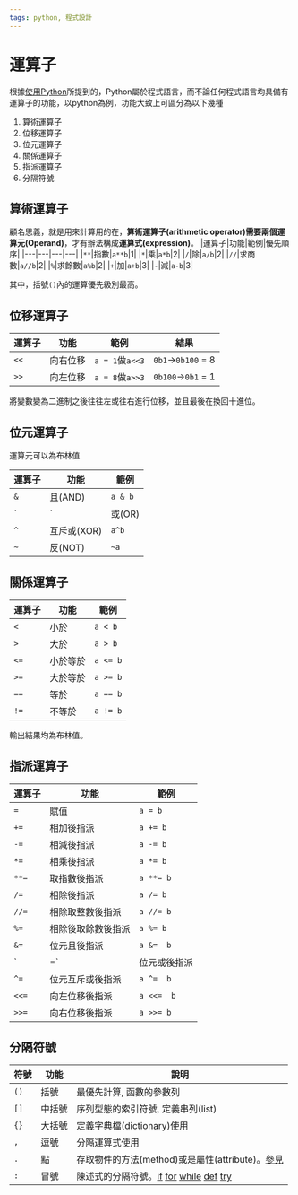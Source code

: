 ```yaml
---
tags: python, 程式設計
---
```


# 運算子

根據[使用Python](使用Python.md)所提到的，Python屬於程式語言，而不論任何程式語言均具備有運算子的功能，以python為例，功能大致上可區分為以下幾種

1. 算術運算子
2. 位移運算子
3. 位元運算子
4. 關係運算子
5. 指派運算子
6. 分隔符號

## 算術運算子

顧名思義，就是用來計算用的在，**算術運算子(arithmetic operator)**需要兩個**運算元(Operand)**，才有辦法構成**運算式(expression)**。
|運算子|功能|範例|優先順序|
|---|---|---|---|
|`**`|指數|`a**b`|1|
|`*`|乘|`a*b`|2|
|`/`|除|`a/b`|2|
|`//`|求商數|`a//b`|2|
|`%`|求餘數|`a%b`|2|
|`+`|加|`a+b`|3|
|`-`|減|`a-b`|3|

其中，括號`()`內的運算優先級別最高。

## 位移運算子

|運算子|功能|範例|結果|
|---|---|---|---|
|`<<`|向右位移|`a = 1`做`a<<3`|`0b1`→`0b100` = 8|
|`>>`|向左位移|`a = 8`做`a>>3`|`0b100`→`0b1` = 1|

將變數變為二進制之後往往左或往右進行位移，並且最後在換回十進位。

## 位元運算子

運算元可以為布林值

|運算子|功能|範例|
|---|---|---|
|`&`|且(AND)|`a & b`|
|`|`|或(OR)|`a | b`|
|`^`|互斥或(XOR)|`a^b`|
|`~`|反(NOT)|`~a`|

## 關係運算子

|運算子|功能|範例|
|---|---|---|
|`<`|小於|`a < b`|
|`>`|大於|`a > b`|
|`<=`|小於等於|`a <= b`|
|`>=`|大於等於|`a >= b`|
|`==`|等於| `a == b`|
|`!=`|不等於|`a != b`|

輸出結果均為布林值。

## 指派運算子

|運算子|功能|範例|
|---|---|---|
|`=`|賦值|`a = b`|
|`+=`|相加後指派|`a += b`|
|`-=`|相減後指派|`a -= b`|
|`*=`|相乘後指派|`a *= b`|
|`**=`|取指數後指派| `a **= b`|
|`/=`|相除後指派|`a /= b`|
|`//=`|相除取整數後指派|`a //= b`|
|`%=`|相除後取餘數後指派|`a %= b`|
|`&=`|位元且後指派|`a &=  b`|
|`|=`|位元或後指派|`a |=  b`|
|`^=`|位元互斥或後指派|`a ^=  b`|
|`<<=`|向左位移後指派|`a <<=  b`|
|`>>=`|向右位移後指派|`a >>= b`|

## 分隔符號

|符號|功能|說明|
|---|---|---|
|`()`|括號|最優先計算, 函數的參數列|
|`[]`|中括號|序列型態的索引符號, 定義串列(list)|
|`{}`|大括號|定義字典檔(dictionary)使用|
|`,`|逗號|分隔運算式使用|
|`.`|點|存取物件的方法(method)或是屬性(attribute)。[參見](python_class語句.md)|
|`:`|冒號|陳述式的分隔符號。[if](python_if語句.md) [for](python_for語句.md) [while](python_def語句.md) [def](python_while語句.md) [try](python_try語句.md)|
